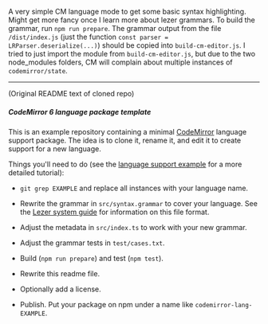 A very simple CM language mode to get some basic syntax highlighting.
Might get more fancy once I learn more about lezer grammars.
To build the grammar, run `npm run prepare`. The grammar output from the file `/dist/index.js` (just the function `const parser = LRParser.deserialize(...)`) should be copied into `build-cm-editor.js`. I tried to just import the module from `build-cm-editor.js`, but due to the two node_modules folders, CM will complain about multiple instances of `codemirror/state`.



---
(Original README text of cloned repo)

##### CodeMirror 6 language package template

This is an example repository containing a minimal [CodeMirror](https://codemirror.net/6/) language support package. The idea is to clone it, rename it, and edit it to create support for a new language.

Things you'll need to do (see the [language support example](https://codemirror.net/6/examples/lang-package/) for a more detailed tutorial):

 * `git grep EXAMPLE` and replace all instances with your language name.

 * Rewrite the grammar in `src/syntax.grammar` to cover your language. See the [Lezer system guide](https://lezer.codemirror.net/docs/guide/#writing-a-grammar) for information on this file format.

 * Adjust the metadata in `src/index.ts` to work with your new grammar.

 * Adjust the grammar tests in `test/cases.txt`.

 * Build (`npm run prepare`) and test (`npm test`).

 * Rewrite this readme file.

 * Optionally add a license.

 * Publish. Put your package on npm under a name like `codemirror-lang-EXAMPLE`.
